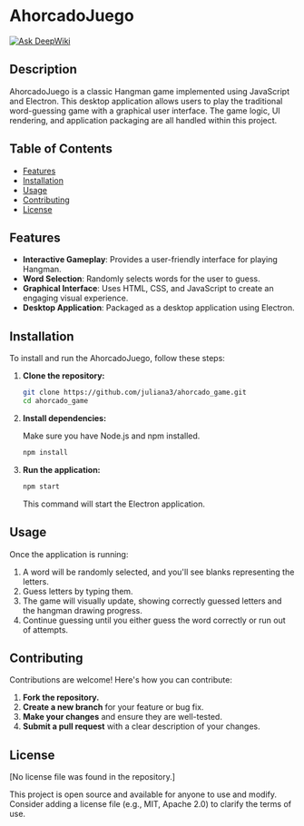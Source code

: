 # AhorcadoJuego 
[![Ask DeepWiki](https://deepwiki.com/badge.svg)](https://deepwiki.com/juliana3/ahorcado_game)

## Description

AhorcadoJuego is a classic Hangman game implemented using JavaScript and Electron. This desktop application allows users to play the traditional word-guessing game with a graphical user interface. The game logic, UI rendering, and application packaging are all handled within this project.

## Table of Contents

- [Features](#features)
- [Installation](#installation)
- [Usage](#usage)
- [Contributing](#contributing)
- [License](#license)

## Features

- **Interactive Gameplay**: Provides a user-friendly interface for playing Hangman.
- **Word Selection**: Randomly selects words for the user to guess.
- **Graphical Interface**: Uses HTML, CSS, and JavaScript to create an engaging visual experience.
- **Desktop Application**: Packaged as a desktop application using Electron.

## Installation

To install and run the AhorcadoJuego, follow these steps:

1.  **Clone the repository:**

    ```bash
    git clone https://github.com/juliana3/ahorcado_game.git
    cd ahorcado_game
    ```

2.  **Install dependencies:**

    Make sure you have Node.js and npm installed.

    ```bash
    npm install
    ```

3.  **Run the application:**

    ```bash
    npm start
    ```

    This command will start the Electron application.

## Usage

Once the application is running:

1.  A word will be randomly selected, and you'll see blanks representing the letters.
2.  Guess letters by typing them.
3.  The game will visually update, showing correctly guessed letters and the hangman drawing progress.
4.  Continue guessing until you either guess the word correctly or run out of attempts.

## Contributing

Contributions are welcome! Here's how you can contribute:

1.  **Fork the repository.**
2.  **Create a new branch** for your feature or bug fix.
3.  **Make your changes** and ensure they are well-tested.
4.  **Submit a pull request** with a clear description of your changes.

## License

[No license file was found in the repository.]

This project is open source and available for anyone to use and modify.  Consider adding a license file (e.g., MIT, Apache 2.0) to clarify the terms of use.

